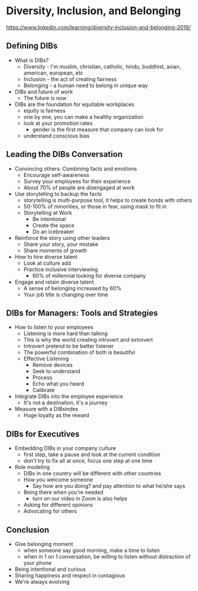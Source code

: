 # Diversity, Inclusion, and Belonging

https://www.linkedin.com/learning/diversity-inclusion-and-belonging-2019/



## Defining DIBs

- What is DIBs?
  - Diversity - I'm muslim, christian, catholic, hindu, buddhist, asian, american, european, etc
  - Inclusion - the act of creating fairness
  - Belonging - a human need to belong in unique way
- DIBs and future of work
  - The future is now
- DIBs are the foundation for equitable workplaces
  - equity is fairness
  - one by one, you can make a healthy organization
  - look at your promotion rates
    - gender is the first measure that company can look for
  - understand conscious bias



## Leading the DIBs Conversation

- Convincing others: Combining facts and emotions
  - Encourage self-awareness
  - Survey your employees for their experience
  - About 70% of people are disengaged at work
- Use storytelling to backup the facts
  - storytelling is multi-purpose tool, it helps to create bonds with others
  - 50-100% of minorities, or those in fear, using mask to fit in
  - Storytelling at Work
    - Be intentional
    - Create the space
    - Do an icebreaker
- Reinforce the story using other leaders
  - Share your story, your mistake
  - Share moments of growth
- How to hire diverse talent
  - Look at culture add
  - Practice inclusive interviewing
    - 60% of millennial looking for diverse company
- Engage and retain diverse talent
  - A sense of belonging increased by 60%
  - Your job title is changing over time



## DIBs for Managers: Tools and Strategies

- How to listen to your employees
  - Listening is more hard than talking
  - This is why the world creating introvert and extrovert
  - Introvert pretend to be better listener
  - The powerful combination of both is beautiful
  - Effective Listening
    - Remove devices
    - Seek to understand
    - Process
    - Echo what you heard
    - Calibrate
- Integrate DIBs into the employee experience
  - It's not a destination, it's a journey
- Measure with a DIBsindex
  - Huge loyalty as the reward



## DIBs for Executives

- Embedding DIBs in your company culture
  - first step, take a pause and look at the current condition
  - don't try to fix all at once, focus one step at one time
- Role modeling
  - DIBs in one country will be different with other countries
  - How you welcome someone
    - Say how are you doing? and pay attention to what he/she says
  - Being there when you're needed
    - turn on our video in Zoom is also helps
  - Asking for different opinions
  - Advocating for others



## Conclusion

- Give belonging moment
  - when someone say good morning, make a time to listen
  - when in 1 on 1 conversation, be willing to listen without distraction of your phone
- Being intentional and curious
- Sharing happiness and respect in contagious
- We're always evolving